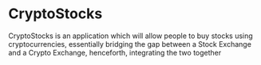 # CryptoStocks
CryptoStocks is an application which will allow people to buy stocks using cryptocurrencies, essentially bridging the gap between a Stock Exchange and a Crypto Exchange, henceforth, integrating the two together

